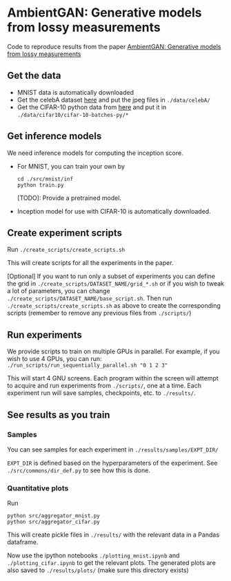 # AmbientGAN: Generative models from lossy measurements

Code to reproduce results from the paper [AmbientGAN: Generative models from lossy measurements](https://openreview.net/forum?id=Hy7fDog0b)

Get the data
---
- MNIST data is automatically downloaded
- Get the celebA dataset [here](http://mmlab.ie.cuhk.edu.hk/projects/CelebA.html) and put the jpeg files in `./data/celebA/`
- Get the CIFAR-10 python data from [here](https://www.cs.toronto.edu/~kriz/cifar.html) and put it in `./data/cifar10/cifar-10-batches-py/*`


Get inference models
---
We need inference models for computing the inception score. 

- For MNIST, you can train your own by
    ```
    cd ./src/mnist/inf
    python train.py
    ```

    [TODO]: Provide a pretrained model.
    <!-- Alternatively, get a pretrained inference model for MNIST from <> and put the checkpoint in `./src/mnist/inf/ckpt/*`
    -->

- Inception model for use with CIFAR-10 is automatically downloaded.


Create experiment scripts
---

Run `./create_scripts/create_scripts.sh`

This will create scripts for all the experiments in the paper.

[Optional] If you want to run only a subset of experiments you can define the grid in `./create_scripts/DATASET_NAME/grid_*.sh` or if you wish to tweak a lot of parameters, you can change `./create_scripts/DATASET_NAME/base_script.sh`. Then run `./create_scripts/create_scripts.sh` as above to create the corresponding scripts (remember to remove any previous files from `./scripts/`)


Run experiments
---

We provide scripts to train on multiple GPUs in parallel. For example, if you wish to use 4 GPUs, you can run:
`./run_scripts/run_sequentially_parallel.sh "0 1 2 3"`

This will start 4 GNU screens. Each program within the screen will attempt to acquire and run experiments from `./scripts/`, one at a time. Each experiment run will save samples, checkpoints, etc. to `./results/`.


See results as you train
---

### Samples

You can see samples for each experiment in `./results/samples/EXPT_DIR/`

`EXPT_DIR` is defined based on the hyperparameters of the experiment. See `./src/commons/dir_def.py` to see how this is done.

### Quantitative plots

Run
```
python src/aggregator_mnist.py
python src/aggregator_cifar.py
```

This will create pickle files in `./results/` with the relevant data in a Pandas dataframe.

Now use the ipython notebooks `./plotting_mnist.ipynb` and `./plotting_cifar.ipynb` to get the relevant plots. The generated plots are also saved to `./results/plots/` (make sure this directory exists)

